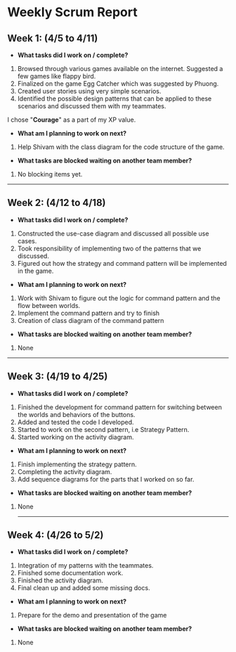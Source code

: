 # Weekly Scrum Report
## Week 1: (4/5 to 4/11)
 * **What tasks did I work on / complete?**
 1. Browsed through various games available on the internet. Suggested a few games like flappy bird.
 2. Finalized on the game Egg Catcher which was suggested by Phuong.
 3. Created user stories using very simple scenarios.
 4. Identified the possible design patterns that can be applied to these scenarios and discussed them with my teammates.

 I chose "**Courage**" as a part of my XP value.


 * **What am I planning to work on next?**
1. Help Shivam with the class diagram for the code structure of the game.

 * **What tasks are blocked waiting on another team member?**
1. No blocking items yet.
------------------------------------

## Week 2: (4/12 to 4/18)
 * **What tasks did I work on / complete?**
 1. Constructed the use-case diagram and discussed all possible use cases.
 2. Took responsibility of implementing two of the patterns that we discussed.
 3. Figured out how the strategy and command pattern will be implemented in the game.

 * **What am I planning to work on next?**
 1. Work with Shivam to figure out the logic for command pattern and the flow between worlds.
 2. Implement the command pattern and try to finish
 3. Creation of class diagram of the command pattern

 * **What tasks are blocked waiting on another team member?**
1. None

------------------------------------

## Week 3: (4/19 to 4/25)
 * **What tasks did I work on / complete?**
 1. Finished the development for command pattern for switching between the worlds and behaviors of the buttons. 
 2. Added and tested the code I developed.
 3. Started to work on the second pattern, i.e Strategy Pattern.
 4. Started working on the activity diagram.

 * **What am I planning to work on next?**
 1. Finish implementing the strategy pattern.
 2. Completing the activity diagram.
 4. Add sequence diagrams for the parts that I worked on so far.
 
 * **What tasks are blocked waiting on another team member?**
1. None
   
   ----------------------------------
   
## Week 4: (4/26 to 5/2)
 * **What tasks did I work on / complete?**
 1. Integration of my patterns with the teammates.
 2. Finished some documentation work.
 3. Finished the activity diagram.
 4. Final clean up and added some missing docs.

 * **What am I planning to work on next?**
 1. Prepare for the demo and presentation of the game
 
 * **What tasks are blocked waiting on another team member?**
1. None
